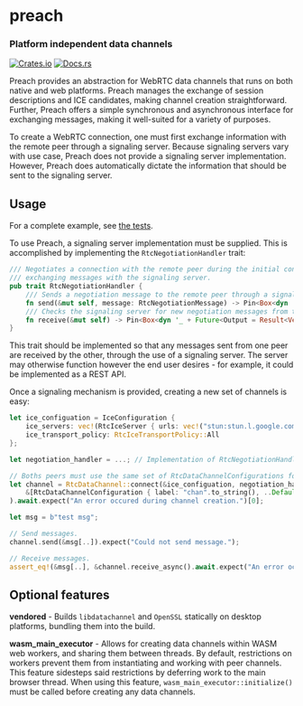 # preach
### Platform independent data channels

[![Crates.io](https://img.shields.io/crates/v/preach.svg)](https://crates.io/crates/preach)
[![Docs.rs](https://docs.rs/preach/badge.svg)](https://docs.rs/preach)

Preach provides an abstraction for WebRTC data channels that runs on both native and web platforms. Preach manages the exchange of session descriptions and ICE candidates, making channel creation straightforward. Further, Preach offers a simple synchronous and asynchronous interface for exchanging messages, making it well-suited for a variety of purposes.

To create a WebRTC connection, one must first exchange information with the remote peer through a signaling server. Because signaling servers vary with use case, Preach does not provide a signaling server implementation. However, Preach does automatically dictate the information that should be sent to the signaling server.

## Usage

For a complete example, see [the tests](src/tests.rs).

To use Preach, a signaling server implementation must be supplied. This is accomplished by implementing the `RtcNegotiationHandler` trait:

```rust
/// Negotiates a connection with the remote peer during the initial connection process,
/// exchanging messages with the signaling server. 
pub trait RtcNegotiationHandler {
    /// Sends a negotiation message to the remote peer through a signaling implementation.
    fn send(&mut self, message: RtcNegotiationMessage) -> Pin<Box<dyn '_ + Future<Output = Result<(), RtcPeerConnectionError>>>>;
    /// Checks the signaling server for new negotiation messages from the remote peer.
    fn receive(&mut self) -> Pin<Box<dyn '_ + Future<Output = Result<Vec<RtcNegotiationMessage>, RtcPeerConnectionError>>>>;
}
```

This trait should be implemented so that any messages sent from one peer are received by the other, through the use of a signaling server. The server may otherwise function however the end user desires - for example, it could be implemented as a REST API.

Once a signaling mechanism is provided, creating a new set of channels is easy:

```rust
let ice_configuation = IceConfiguration {
    ice_servers: vec!(RtcIceServer { urls: vec!("stun:stun.l.google.com:19302".to_string()), ..Default::default() }),
    ice_transport_policy: RtcIceTransportPolicy::All
};

let negotiation_handler = ...; // Implementation of RtcNegotiationHandler

// Boths peers must use the same set of RtcDataChannelConfigurations for a connection to be created.
let channel = RtcDataChannel::connect(&ice_configuation, negotiation_handler,
    &[RtcDataChannelConfiguration { label: "chan".to_string(), ..Default::default() }]
).await.expect("An error occured during channel creation.")[0];

let msg = b"test msg";

// Send messages.
channel.send(&msg[..]).expect("Could not send message.");

// Receive messages.
assert_eq!(&msg[..], &channel.receive_async().await.expect("An error occurred on the channel.")[..]);
```

## Optional features

**vendored** - Builds `libdatachannel` and `OpenSSL` statically on desktop platforms, bundling them into the build.

**wasm_main_executor** - Allows for creating data channels within WASM web workers, and sharing them between threads.
By default, restrictions on workers prevent them from instantiating and working with peer channels. This feature sidesteps
said restrictions by deferring work to the main browser thread. When using this feature, `wasm_main_executor::initialize()`
must be called before creating any data channels.

